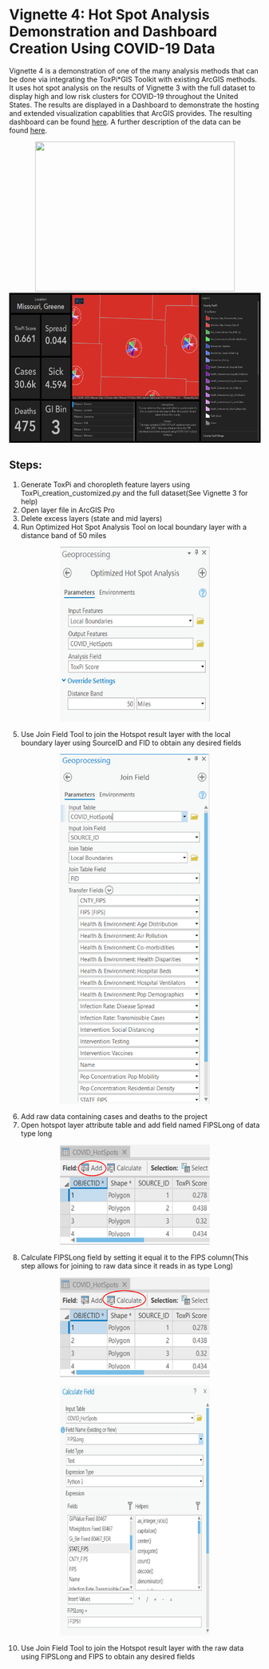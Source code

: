 # **Vignette 4: Hot Spot Analysis Demonstration and Dashboard Creation Using COVID-19 Data**  
Vignette 4 is a demonstration of one of the many analysis methods that can be done via integrating the ToxPi\*GIS Toolkit with existing ArcGIS methods. It uses hot spot analysis on the results of Vignette 3 with the full dataset to display high and low risk clusters for COVID-19 throughout the United States. The results are displayed in a Dashboard to demonstrate the hosting and extended visualization capablities that ArcGIS provides. The resulting dashboard can be found [here](https://ncsu.maps.arcgis.com/home/item.html?id=022416cbc74d430691ad7d2a4cbec229). A further description of the data can be found [here](https://www.niehs.nih.gov/research/programs/coronavirus/covid19pvi/details/).  

<p align = "center">
<img src="https://github.com/Jonathon-Fleming/ToxPi-GIS/blob/main/Images/hotspotcomparetransparent.png" data-canonical-  
src="https://github.com/Jonathon-Fleming/ToxPi-GIS/blob/main/Images/hotspotcomparetransparent.png" width="400" height="300" />  
<img src="https://github.com/Jonathon-Fleming/ToxPi-GIS/blob/main/Images/Dashboard.PNG" data-canonical-  
src="https://github.com/Jonathon-Fleming/ToxPi-GIS/blob/main/Images/Dashboard.PNG" width="600" height="300" />  
</p>  


## Steps:  
1. Generate ToxPi and choropleth feature layers using ToxPi_creation_customized.py and the full dataset(See Vignette 3 for help)  
2. Open layer file in ArcGIS Pro  
3. Delete excess layers (state and mid layers)  
4. Run Optimized Hot Spot Analysis Tool on local boundary layer with a distance band of 50 miles    

<p align = "center">
<img src="https://github.com/Jonathon-Fleming/ToxPi-GIS/blob/main/Images/OptimizedHotspotTool.PNG" data-canonical-  
src="https://github.com/Jonathon-Fleming/ToxPi-GIS/blob/main/Images/OptimizedHotspotTool.PNG" width="300" height="350" />  
</p>  

5. Use Join Field Tool to join the Hotspot result layer with the local boundary layer using SourceID and FID to obtain any desired fields  
<p align = "center">
<img src="https://github.com/Jonathon-Fleming/ToxPi-GIS/blob/main/Images/JoinFieldTool.PNG" data-canonical-  
src="https://github.com/Jonathon-Fleming/ToxPi-GIS/blob/main/Images/JoinFieldTool.PNG" width="300" height="700" />  
</p>  

6. Add raw data containing cases and deaths to the project  
7. Open hotspot layer attribute table and add field named FIPSLong of data type long    

<p align = "center">
<img src="https://github.com/Jonathon-Fleming/ToxPi-GIS/blob/main/Images/AttributeTable.PNG" data-canonical-  
src="https://github.com/Jonathon-Fleming/ToxPi-GIS/blob/main/Images/AttributeTable.PNG" width="300" height="200" />  
</p>  

8. Calculate FIPSLong field by setting it equal it to the FIPS column(This step allows for joining to raw data since it reads in as type Long)  

<p align = "center">
<img src="https://github.com/Jonathon-Fleming/ToxPi-GIS/blob/main/Images/Calculate.PNG" data-canonical-  
src="https://github.com/Jonathon-Fleming/ToxPi-GIS/blob/main/Images/Calculate.PNG" width="300" height="200" />  
</p>  

<p align = "center">
<img src="https://github.com/Jonathon-Fleming/ToxPi-GIS/blob/main/Images/CalculateField.PNG" data-canonical-  
src="https://github.com/Jonathon-Fleming/ToxPi-GIS/blob/main/Images/CalculateField.PNG" width="300" height="500" />  
</p>  

10. Use Join Field Tool to join the Hotspot result layer with the raw data using FIPSLong and FIPS to obtain any desired fields  
